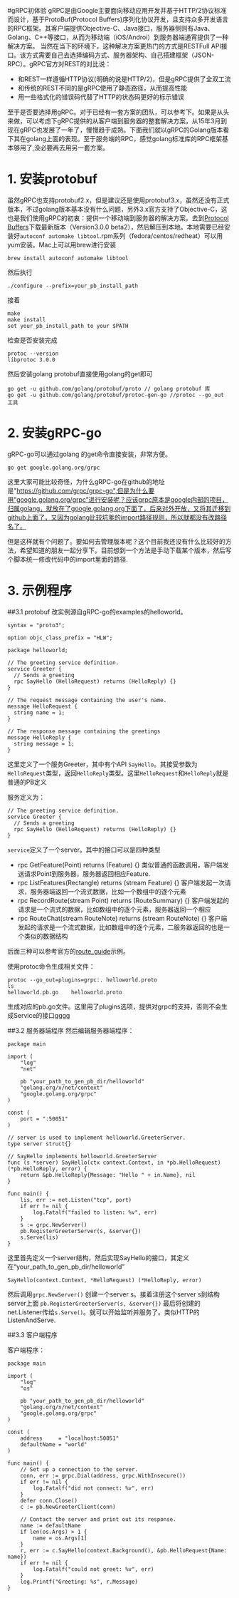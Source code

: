 #gRPC初体验
gRPC是由Google主要面向移动应用开发并基于HTTP/2协议标准而设计，基于ProtoBuf(Protocol Buffers)序列化协议开发，且支持众多开发语言的RPC框架。其客户端提供Objective-C、Java接口，服务器侧则有Java、Golang、C++等接口，从而为移动端（iOS/Androi）到服务器端通宵提供了一种解决方案。 当然在当下的环境下，这种解决方案更热门的方式是RESTFull API接口。该方式需要自己去选择编码方式、服务器架构、自己搭建框架（JSON-RPC）。gRPC官方对REST的对比说：

* 和REST一样遵循HTTP协议(明确的说是HTTP/2)，但是gRPC提供了全双工流
* 和传统的REST不同的是gRPC使用了静态路径，从而提高性能
* 用一些格式化的错误码代替了HTTP的状态码更好的标示错误

至于是否要选择用gRPC。对于已经有一套方案的团队，可以参考下。如果是从头来做，可以考虑下gRPC提供的从客户端到服务器的整套解决方案，从15年3月到现在gRPC也发展了一年了，慢慢趋于成熟。下面我们就以gRPC的Golang版本看下其在golang上面的表现。至于服务端的RPC，感觉golang标准库的RPC框架基本够用了,没必要再去用另一套方案。

# 1. 安装protobuf
虽然gRPC也支持protobuf2.x，但是建议还是使用protobuf3.x，虽然还没有正式版本，不过golang版本基本没有什么问题，另外3.x官方支持了Objective-C，这也是我们使用gRPC的初衷：提供一个移动端到服务器的解决方案。去到[Protocol Buffers](https://github.com/google/protobuf/releases)下载最新版本（Version3.0.0 beta2），然后解压到本地。本地需要已经安装好`autoconf automake libtool`.rpm系列（fedora/centos/redheat）可以用yum安装。Mac上可以用brew进行安装 

	brew install autoconf automake libtool

然后执行 

	./configure --prefix=your_pb_install_path
	
接着

	make 
	make install
	set your_pb_install_path to your $PATH

检查是否安装完成

	protoc --version
	libprotoc 3.0.0
	
然后安装golang protobuf直接使用golang的get即可

	go get -u github.com/golang/protobuf/proto // golang protobuf 库
	go get -u github.com/golang/protobuf/protoc-gen-go //protoc --go_out 工具

# 2. 安装gRPC-go
gRPC-go可以通过golang 的get命令直接安装，非常方便。

	go get google.golang.org/grpc
	
这里大家可能比较奇怪，为什么gRPC-go在github的地址是"https://github.com/grpc/grpc-go",但是为什么要用“google.golang.org/grpc”进行安装呢？应该grpc原本是google内部的项目，归属golang，就放在了google.golang.org下面了，后来对外开放，又将其迁移到github上面了，又因为golang比较坑爹的import路径规则，所以就都没有改路径名了。

但是这样就有个问题了。要如何去管理版本呢？这个目前我还没有什么比较好的方法，希望知道的朋友一起分享下。目前想到一个方法是手动下载某个版本，然后写个脚本统一修改代码中的import里面的路径.

# 3. 示例程序
##3.1 protobuf
改实例源自gRPC-go的examples的helloworld。

	syntax = "proto3";
	
	option objc_class_prefix = "HLW";
	
	package helloworld;
	
	// The greeting service definition.
	service Greeter {
	  // Sends a greeting
	  rpc SayHello (HelloRequest) returns (HelloReply) {}
	}
	
	// The request message containing the user's name.
	message HelloRequest {
	  string name = 1;
	}
	
	// The response message containing the greetings
	message HelloReply {
	  string message = 1;
	}

这里定义了一个服务Greeter，其中有个API `SayHello`。其接受参数为`HelloRequest`类型，返回`HelloReply`类型。这里`HelloRequest`和`HelloReply`就是普通的PB定义

服务定义为：

	// The greeting service definition.
	service Greeter {
	  // Sends a greeting
	  rpc SayHello (HelloRequest) returns (HelloReply) {}
	}

`service`定义了一个server。其中的接口可以是四种类型

* rpc GetFeature(Point) returns (Feature) {} 
类似普通的函数调用，客户端发送请求Point到服务器，服务器返回相应Feature.
* rpc ListFeatures(Rectangle) returns (stream Feature) {}
客户端发起一次请求，服务器端返回一个流式数据，比如一个数组中的逐个元素
* rpc RecordRoute(stream Point) returns (RouteSummary) {}
客户端发起的请求是一个流式的数据，比如数组中的逐个元素，服务器返回一个相应
* rpc RouteChat(stream RouteNote) returns (stream RouteNote) {}
客户端发起的请求是一个流式数据，比如数组中的逐个元素，二服务器返回的也是一个类似的数据结构

后面三种可以参考官方的[route_guide](https://github.com/grpc/grpc-go/tree/master/examples/route_guide)示例。

使用protoc命令生成相关文件：

	protoc --go_out=plugins=grpc:. helloworld.proto
	ls
	helloworld.pb.go	helloworld.proto
	
生成对应的pb.go文件。这里用了plugins选项，提供对grpc的支持，否则不会生成Service的接口gggg

##3.2 服务器端程序
然后编辑服务器端程序：

	package main
	
	import (
		"log"
		"net"
	
		pb "your_path_to_gen_pb_dir/helloworld"
		"golang.org/x/net/context"
		"google.golang.org/grpc"
	)
	
	const (
		port = ":50051"
	)
	
	// server is used to implement helloworld.GreeterServer.
	type server struct{}
	
	// SayHello implements helloworld.GreeterServer
	func (s *server) SayHello(ctx context.Context, in *pb.HelloRequest) (*pb.HelloReply, error) {
		return &pb.HelloReply{Message: "Hello " + in.Name}, nil
	}
	
	func main() {
		lis, err := net.Listen("tcp", port)
		if err != nil {
			log.Fatalf("failed to listen: %v", err)
		}
		s := grpc.NewServer()
		pb.RegisterGreeterServer(s, &server{})
		s.Serve(lis)
	}
这里首先定义一个server结构，然后实现SayHello的接口，其定义在“your_path_to_gen_pb_dir/helloworld”

	SayHello(context.Context, *HelloRequest) (*HelloReply, error)
	
然后调用`grpc.NewServer()` 创建一个server s。接着注册这个server s到结构server上面 `pb.RegisterGreeterServer(s, &server{})` 最后将创建的net.Listener传给`s.Serve()`。就可以开始监听并服务了。类似HTTP的ListenAndServe.

##3.3 客户端程序

客户端程序：

	package main
	
	import (
		"log"
		"os"
	
		pb "your_path_to_gen_pb_dir/helloworld"
		"golang.org/x/net/context"
		"google.golang.org/grpc"
	)
	
	const (
		address     = "localhost:50051"
		defaultName = "world"
	)
	
	func main() {
		// Set up a connection to the server.
		conn, err := grpc.Dial(address, grpc.WithInsecure())
		if err != nil {
			log.Fatalf("did not connect: %v", err)
		}
		defer conn.Close()
		c := pb.NewGreeterClient(conn)
	
		// Contact the server and print out its response.
		name := defaultName
		if len(os.Args) > 1 {
			name = os.Args[1]
		}
		r, err := c.SayHello(context.Background(), &pb.HelloRequest{Name: name})
		if err != nil {
			log.Fatalf("could not greet: %v", err)
		}
		log.Printf("Greeting: %s", r.Message)
	}
